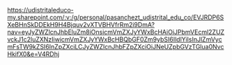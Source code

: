 https://udistritaleduco-my.sharepoint.com/:v:/g/personal/pasanchezt_udistrital_edu_co/EVJRDP6SXeBHnSkDDEkH9H4Bjquv2vXTVBHVfrRm2i9DmA?nav=eyJyZWZlcnJhbEluZm8iOnsicmVmZXJyYWxBcHAiOiJPbmVEcml2ZUZvckJ1c2luZXNzIiwicmVmZXJyYWxBcHBQbGF0Zm9ybSI6IldlYiIsInJlZmVycmFsTW9kZSI6InZpZXciLCJyZWZlcnJhbFZpZXciOiJNeUZpbGVzTGlua0NvcHkifX0&e=V4RDhj
